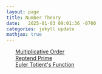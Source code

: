 ```yaml
---
layout: page
title: Number Theory
date:   2025-01-03 09:01:36 -0700
categories: jekyll update
mathjax: true
---
```

<!------------------------ ? --------------------------->
<ol style="list-style-type:none;">
	   <li><a href="/jekyll/update/2025/01/04/multiplicative-order.html">
        Multiplicative Order
       </a></li>
	   <li><a href="/jekyll/update/2025/01/05/reptend-prime.html">
        Reptend Prime
       </a></li>
	   <li><a href="/jekyll/update/2025/01/22/euler-totient.html">
        Euler Totient's Function
       </a></li>
   </ol>
<br>
<br>

